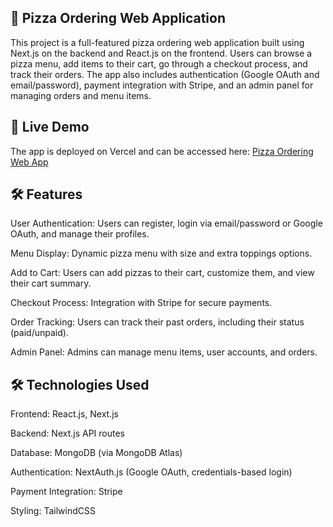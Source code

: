 ## 🍕 Pizza Ordering Web Application

This project is a full-featured pizza ordering web application built using Next.js on the backend and React.js on the frontend. Users can browse a pizza menu, add items to their cart, go through a checkout process, and track their orders. The app also includes authentication (Google OAuth and email/password), payment integration with Stripe, and an admin panel for managing orders and menu items.

## 🚀 Live Demo

The app is deployed on Vercel and can be accessed here:
[Pizza Ordering Web App](https://pizza-ordering-myatshoonleis-projects.vercel.app/)

## 🛠️ Features

User Authentication: Users can register, login via email/password or Google OAuth, and manage their profiles.

Menu Display: Dynamic pizza menu with size and extra toppings options.

Add to Cart: Users can add pizzas to their cart, customize them, and view their cart summary.

Checkout Process: Integration with Stripe for secure payments.

Order Tracking: Users can track their past orders, including their status (paid/unpaid).

Admin Panel: Admins can manage menu items, user accounts, and orders.

## 🛠️ Technologies Used
Frontend: React.js, Next.js

Backend: Next.js API routes

Database: MongoDB (via MongoDB Atlas)

Authentication: NextAuth.js (Google OAuth, credentials-based login)

Payment Integration: Stripe

Styling: TailwindCSS
